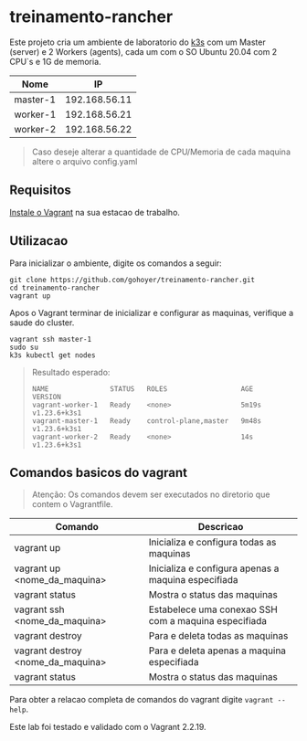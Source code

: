 # treinamento-rancher

Este projeto cria um ambiente de laboratorio do [k3s](https://k3s.io) com um Master (server) e 2 Workers (agents), cada um com o SO  Ubuntu 20.04 com 2 CPU`s e 1G de memoria.

| Nome | IP |
| ---- | -- |
| master-1 | 192.168.56.11 |
| worker-1 | 192.168.56.21 |
| worker-2 | 192.168.56.22 |

> Caso deseje alterar a quantidade de CPU/Memoria de cada maquina altere o arquivo config.yaml

## Requisitos
[Instale o Vagrant](https://www.vagrantup.com/docs/installation) na sua estacao de trabalho.
## Utilizacao
Para inicializar o ambiente, digite os comandos a seguir:
```shell
git clone https://github.com/gohoyer/treinamento-rancher.git
cd treinamento-rancher
vagrant up
```

Apos o Vagrant terminar de inicializar e configurar as maquinas, verifique a saude do cluster.
```shell
vagrant ssh master-1
sudo su
k3s kubectl get nodes
```

>Resultado esperado:
>```shell
>NAME               STATUS   ROLES                  AGE     VERSION
>vagrant-worker-1   Ready    <none>                 5m19s   v1.23.6+k3s1
>vagrant-master-1   Ready    control-plane,master   9m48s   v1.23.6+k3s1
>vagrant-worker-2   Ready    <none>                 14s     v1.23.6+k3s1
>```

## Comandos basicos  do vagrant
> Atenção: Os comandos devem ser executados no diretorio que contem o Vagrantfile.

| Comando | Descricao |
| ------- | --------- |
| vagrant up | Inicializa e configura todas as maquinas |
| vagrant up <nome_da_maquina> | Inicializa e configura apenas a maquina especifiada |
| vagrant status | Mostra o status das maquinas |
| vagrant ssh <nome_da_maquina> | Estabelece uma conexao SSH com a maquina especifiada |
| vagrant destroy | Para e deleta todas as maquinas | 
| vagrant destroy <nome_da_maquina> | Para e deleta apenas a maquina especifiada |
| vagrant status | Mostra o status das maquinas |

Para obter a relacao  completa de comandos do vagrant digite `vagrant --help`.

Este lab foi testado e validado com o Vagrant 2.2.19.